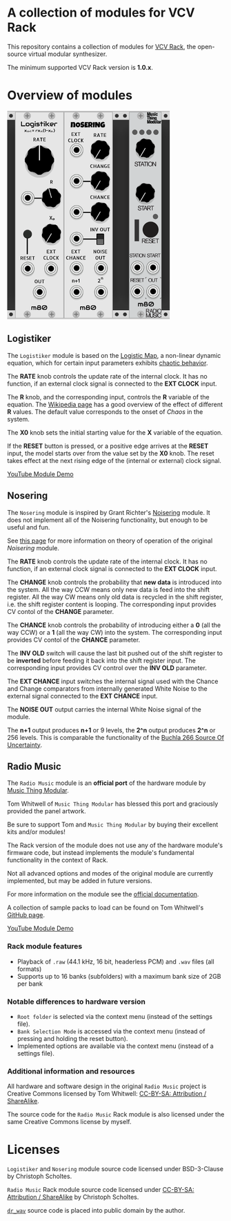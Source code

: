 # A collection of modules for VCV Rack

This repository contains a collection of modules for [VCV Rack](https://vcvrack.com/),
the open-source virtual modular synthesizer.

The minimum supported VCV Rack version is **1.0.x**.

# Overview of modules

![modular80](/modular80.png)

## Logistiker

The `Logistiker` module is based on the [Logistic Map](https://en.wikipedia.org/wiki/Logistic_map),
a non-linear dynamic equation, which for certain input parameters exhibits [chaotic behavior](https://en.wikipedia.org/wiki/Chaos_theory).

The **RATE** knob controls the update rate of the internal clock. It has no function, if an
external clock signal is connected to the **EXT CLOCK** input.

The **R** knob, and the corresponding input, controls the **R** variable of the equation.
The [Wikipedia page](https://en.wikipedia.org/wiki/Logistic_map) has a good overview of the effect
of different **R** values. The default value corresponds to the onset of *Chaos* in the system.

The **X0** knob sets the initial starting value for the **X** variable of the equation.

If the **RESET** button is pressed, or a positive edge arrives at the **RESET** input,
the model starts over from the value set by the **X0** knob. The reset takes effect at the
next rising edge of the (internal or external) clock signal.

[YouTube Module Demo](https://youtu.be/xGSvLBChjzk)

## Nosering

The `Nosering` module is inspired by Grant Richter's [Noisering](https://malekkoheavyindustry.com/product/richter-noisering/) module. It does not implement all of
the Noisering functionality, but enough to be useful and fun.

See [this page](https://www.infinitesimal.eu/modules/index.php?title=Malekko_Noisering) for more
information on theory of operation of the original *Noisering* module.

The **RATE** knob controls the update rate of the internal clock. It has no function, if an
external clock signal is connected to the **EXT CLOCK** input.

The **CHANGE** knob controls the probability that **new data** is introduced into the system.
All the way CCW means only new data is feed into the shift register. All the way CW means only
old data is recycled in the shift register, i.e. the shift register content is looping.
The corresponding input provides CV contol of the **CHANGE** parameter.

The **CHANCE** knob controls the probability of introducing either a **0** (all the way CCW) or
a **1** (all the way CW) into the system. The corresponding input provides CV contol of the **CHANCE** parameter.

The **INV OLD** switch will cause the last bit pushed out of the shift register to be **inverted**
before feeding it back into the shift register input. The corresponding input provides CV control over
the **INV OLD** parameter.

The **EXT CHANCE** input switches the internal signal used with the Chance and Change comparators
from internally generated White Noise to the external signal connected to the **EXT CHANCE** input.

The **NOISE OUT** output carries the internal White Noise signal of the module.

The **n+1** output produces **n+1** or 9 levels, the **2^n** output produces **2^n** or 256 levels.
This is comparable the functionality of the [Buchla 266 Source Of Uncertainty](https://modularsynthesis.com/roman/buchla_266/266sou.htm).

## Radio Music

The `Radio Music` module is an **official port** of the hardware module by [Music Thing Modular](http://musicthing.co.uk/).

Tom Whitwell of `Music Thing Modular` has blessed this port and graciously provided the panel artwork.

Be sure to support Tom and `Music Thing Modular` by buying their excellent kits and/or modules!

The Rack version of the module does not use any of the hardware module's firmware code, but instead implements the module's
fundamental functionality in the context of Rack.

Not all advanced options and modes of the original module are currently implemented, but may be added in future versions.

For more information on the module see the [official documentation](https://github.com/TomWhitwell/RadioMusic/wiki/How-to-use-the-Radio-Music-module).

A collection of sample packs to load can be found on Tom Whitwell's [GitHub page](https://github.com/TomWhitwell/RadioMusic/wiki/Audio-packs-for-the-Radio-Music-module).

[YouTube Module Demo](https://youtu.be/cdk8DFG7_-U)

### Rack module features

- Playback of `.raw` (44.1 kHz, 16 bit, headerless PCM) and `.wav` files (all formats)
- Supports up to 16 banks (subfolders) with a maximum bank size of 2GB per bank

### Notable differences to hardware version

- `Root folder` is selected via the context menu (instead of the settings file).
- `Bank Selection Mode` is accessed via the context menu (instead of pressing and holding the reset button).
- Implemented options are available via the context menu (instead of a settings file).

### Additional information and resources

All hardware and software design in the original `Radio Music` project is Creative Commons licensed by Tom Whitwell:
[CC-BY-SA: Attribution / ShareAlike](https://creativecommons.org/licenses/by-sa/3.0/).

The source code for the `Radio Music` Rack module is also licensed under the same Creative Commons license by myself.

# Licenses

`Logistiker` and `Nosering` module source code licensed under BSD-3-Clause by Christoph Scholtes.

`Radio Music` Rack module source code licensed under [CC-BY-SA: Attribution / ShareAlike](https://creativecommons.org/licenses/by-sa/3.0/) by Christoph Scholtes.

[`dr_wav`](https://mackron.github.io/dr_wav) source code is placed into public domain by the author.